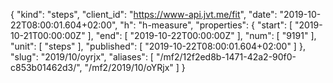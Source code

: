 {
  "kind": "steps",
  "client_id": "https://www-api.jvt.me/fit",
  "date": "2019-10-22T08:00:01.604+02:00",
  "h": "h-measure",
  "properties": {
    "start": [
      "2019-10-21T00:00:00Z"
    ],
    "end": [
      "2019-10-22T00:00:00Z"
    ],
    "num": [
      "9191"
    ],
    "unit": [
      "steps"
    ],
    "published": [
      "2019-10-22T08:00:01.604+02:00"
    ]
  },
  "slug": "2019/10/oyrjx",
  "aliases": [
    "/mf2/12f2ed8b-1471-42a2-90f0-c853b01462d3/",
    "/mf2/2019/10/oYRjx"
  ]
}
